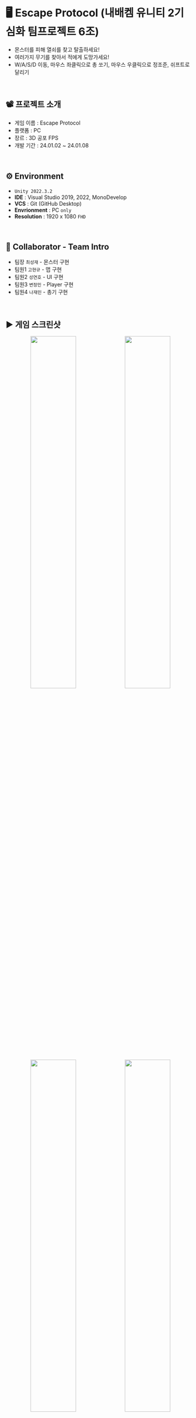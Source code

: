 # 🖥️ Escape Protocol (내배켐 유니티 2기 심화 팀프로젝트 6조)

+ 몬스터를 피해 열쇠를 찾고 탈출하세요!
+ 여러가지 무기를 찾아서 적에게 도망가세요!
+ W/A/S/D 이동, 마우스 좌클릭으로 총 쏘기, 마우스 우클릭으로 정조준, 쉬프트로 달리기
<br/>

## 📽️ 프로젝트 소개
 - 게임 이름 : Escape Protocol
 - 플랫폼 : PC
 - 장르 : 3D 공포 FPS 
 - 개발 기간 : 24.01.02 ~ 24.01.08
<br/>

## ⚙️ Environment

- `Unity 2022.3.2`
- **IDE** : Visual Studio 2019, 2022, MonoDevelop
- **VCS** : Git (GitHub Desktop)
- **Envrionment** : PC `only`
- **Resolution** :	1920 x 1080 `FHD`
<br/>

## 👤 Collaborator - Team Intro
- 팀장  `최성재` - 몬스터 구현
- 팀원1 `고현규` - 맵 구현
- 팀원2 `성연호` - UI 구현
- 팀원3 `변정민` - Player 구현
- 팀원4 `나재민` - 총기 구현
<br/>

## ▶️ 게임 스크린샷

<p align="center">
  <img src="https://github.com/GAMGDOG/UnityTeamProject_2024_01_02/assets/149379194/7828c86e-4dde-4601-be6e-f03253fa70a8" width="49%"/>
  <img src="https://github.com/GAMGDOG/UnityTeamProject_2024_01_02/assets/149379194/463404d1-37e0-48d3-9623-210877bb73a9" width="49%"/>
</p>
<p align="center">
  <img src="https://github.com/GAMGDOG/UnityTeamProject_2024_01_02/assets/149379194/10c35733-6d52-4d46-83c4-fea6360ce3be" width="49%"/>
  <img src="https://github.com/GAMGDOG/UnityTeamProject_2024_01_02/assets/149379194/ef5d987d-5f20-4f06-aaa9-341dac8bbe6e" width="49%"/>
  </p>
<p align="center">
  <img src="https://github.com/GAMGDOG/UnityTeamProject_2024_01_02/assets/149379194/6766bd34-83e9-49be-aee5-d9ab0d3059a4" width="49%"/>
  <img src="https://github.com/GAMGDOG/UnityTeamProject_2024_01_02/assets/149379194/cd34afb4-389b-442e-8bae-163c19f7f46d" width="49%"/>
</p>
<p align="center">
  <img src="https://github.com/GAMGDOG/UnityTeamProject_2024_01_02/assets/149379194/5ffe6eb3-a1a2-4c93-b861-a360029c0259" width="49%"/>
  <img src="https://github.com/GAMGDOG/UnityTeamProject_2024_01_02/assets/149379194/0a970e77-75db-4c28-a0c0-8d252a839e38" width="49%"/>
</p>
<br/>

## ✏️ 구현 기능

### 1. 총기 구현
<img src="https://github.com/JaeMinNa/Ocean_Bloom/assets/149379194/189c6289-ef59-4bbf-bb83-c61ff3c56f15" width="50%"/>

- Physics.Raycast로 총알 프리팹 생성 없이 총기 구현
```C#
if (Physics.Raycast(Camera.main.transform.position, Camera.main.transform.forward, out _hitInfo, 50f))
{
    Debug.Log(_hitInfo.transform.name);
}
```
- MainCamera의 rotation 값을 변경해서 총기 반동을 구현
```C#
IEnumerator CORetroAction()
{
    Vector3 recoilBack = new Vector3(CurrentGun.OriginPos.x, CurrentGun.OriginPos.y, CurrentGun.OriginPos.z - CurrentGun.RetroActionForce);
    CurrentGun.transform.localPosition = CurrentGun.OriginPos;

    // 반동 시작
    while (CurrentGun.transform.localPosition.z >= CurrentGun.OriginPos.z - CurrentGun.RetroActionForce + 0.02f)
    {
        CurrentGun.transform.localPosition = Vector3.Lerp(CurrentGun.transform.localPosition, recoilBack, 0.4f);
        _pov.m_VerticalAxis.Value += -CurrentGun.RetroActionForce;
        yield return null;
    }

    // 원위치
    while (CurrentGun.transform.localPosition != CurrentGun.OriginPos)
    {
        CurrentGun.transform.localPosition = Vector3.Lerp(CurrentGun.transform.localPosition, CurrentGun.OriginPos, 0.1f);
        yield return null;
    }
}
```
- Raycast의 시작점에서 일정한 랜덤 값을 더해서 총기 정확도 구현
```C#
private void Hit()
{
     Vector3 randomRange = new Vector3(Random.Range(-CurrentGun.Accuracy, CurrentGun.Accuracy), Random.Range(-CurrentGun.Accuracy, CurrentGun.Accuracy), 0);

     if (Physics.Raycast(Camera.main.transform.position, Camera.main.transform.forward + randomRange, out _hitInfo, CurrentGun.Range))
     {
          Debug.Log(_hitInfo.transform.name);
     }
}
```
<br/>

### 2. 총기 교체 구현
<img src="https://github.com/JaeMinNa/Ocean_Bloom/assets/149379194/189c6289-ef59-4bbf-bb83-c61ff3c56f15" width="50%"/>

- 총 아이템을 먹으면 무기가 교체되도록 구현
```C#
public void EquipM4()
{
    foreach(GameObject gun in _gunHolders)
    {
        gun.SetActive(false);
    }

    CurrentGun = _gunHolders[1].GetComponent<Gun>();
    _gunHolders[1].SetActive(true);
}
```
- Player의 자식에 있는 GunHolder에서 해당 무기가 SetActive(true) 설정, 기존 무기는 SetActive(false)



## 🎮 전체 구현 기능
* 캐릭터의 이동 및 기본 동작
  * 캐릭터, 몬스터 FSM 구현
  * W/A/S/D 이동 구현
* 레벨 디자인
  * Stage 1 : Key 1개를 찾아서 탈출
  * Stage 2 : Key 3개를 찾아서 탈출
* 충돌 처리 및 피해량 계산
  * RayCast로 Player 공격 구현
* UI/UX 요소
  * Player Hp, Stamin 구현
  * 총알 갯수 표시
  * Loby, 일시정지 구현
* 다양한 무기
  * HandGun1, M4, M82 구현
* 난이도 설정
  * Normal, HardCore 설정
  * HardCore 시, 몬스터 이동속도 증가
* 미션 시스템
  * 현재 수행해야 할 미션 표시
* AI 적 캐릭터
  * 일정 범위 안의 Player를 쫒아오는 몬스터 구현
* 사운드 및 음악 효과
  * 배경음 구현
  * 여러가지 기타 사운드 구현
* 특수 효과 및 파티클 시스템
  * 총기 Effect, Particle System 구현
* 총기 구현
  * 마우스 좌 클릭으로 총 발사
  * 총기 반동, 정확도 구현
<br/>


